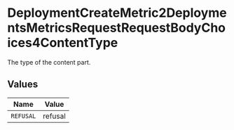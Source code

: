# DeploymentCreateMetric2DeploymentsMetricsRequestRequestBodyChoices4ContentType

The type of the content part.


## Values

| Name      | Value     |
| --------- | --------- |
| `REFUSAL` | refusal   |